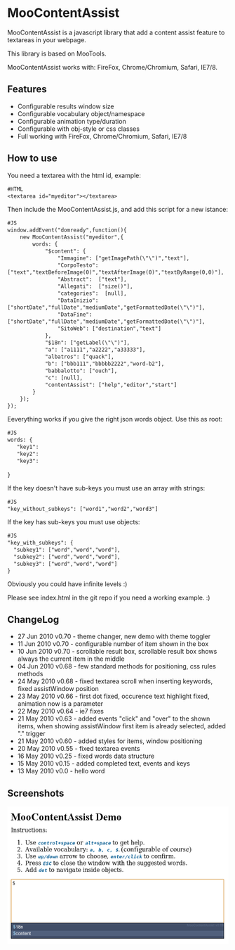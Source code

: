 MooContentAssist
===========

MooContentAssist is a javascript library that add a content assist feature to textareas in your webpage.

This library is based on MooTools.

MooContentAssist works with: FireFox, Chrome/Chromium, Safari, IE7/8.

Features
----------
 * Configurable results window size
 * Configurable vocabulary object/namespace
 * Configurable animation type/duration
 * Configurable with obj-style or css classes
 * Full working with FireFox, Chrome/Chromium, Safari, IE7/8 

How to use
----------

You need a textarea with the html id, example:
    
    #HTML
    <textarea id="myeditor"></textarea>

Then include the MooContentAssist.js, and add this script for a new istance:
   
    #JS
    window.addEvent("domready",function(){
        new MooContentAssist("myeditor",{
            words: {
                "$content": {
                    "Immagine": ["getImagePath(\"\")","text"],
                    "CorpoTesto":  ["text","textBeforeImage(0)","textAfterImage(0)","textByRange(0,0)"],
                    "Abstract":  ["text"],
                    "Allegati":  ["size()"],
                    "categories":  [null],
                    "DataInizio":  ["shortDate","fullDate","mediumDate","getFormattedDate(\"\")"],
                    "DataFine":  ["shortDate","fullDate","mediumDate","getFormattedDate(\"\")"],
                    "SitoWeb": ["destination","text"]
                },
                "$18n": ["getLabel(\"\")"],
                "a": ["a1111","a2222","a33333"],
                "albatros": ["quack"],
                "b": ["bbb111","bbbbb2222","word-b2"],
                "babbalotto": ["ouch"],
                "c": [null],
                "contentAssist": ["help","editor","start"]
            }
        });
    });


Eeverything works if you give the right json words object.
Use this as root: 

    #JS
    words: {
       "key1": 
       "key2": 
       "key3":
    
    }

If the key doesn't have sub-keys you must use an array with strings:

	#JS
	"key_without_subkeys": ["word1","word2","word3"]

If the key has sub-keys you must use objects:

	#JS
	"key_with_subkeys": {
	  "subkey1": ["word","word","word"],
	  "subkey2": ["word","word","word"],
	  "subkey3": ["word","word","word"]
	}

Obviously you could have infinite levels :)

Please see index.html in the git repo if you need a working example. :)

ChangeLog
-----------

* 27 Jun 2010 v0.70 - theme changer, new demo with theme toggler
* 11 Jun 2010 v0.70 - configurable number of item shown in the box
* 10 Jun 2010 v0.70 - scrollable result box, scrollable result box shows always the current item in the middle
* 04 Jun 2010 v0.68 - few standard methods for positioning, css rules methods
* 24 May 2010 v0.68 - fixed textarea scroll when inserting keywords, fixed assistWindow position
* 23 May 2010 v0.66 - first dot fixed, occurence text highlight fixed, animation now is a parameter
* 22 May 2010 v0.64 - ie7 fixes
* 21 May 2010 v0.63 - added events "click" and "over" to the shown items, when showing assistWindow first item is already selected, added "." trigger
* 21 May 2010 v0.60 - added styles for items, window positioning 
* 20 May 2010 v0.55 - fixed textarea events
* 16 May 2010 v0.25 - fixed words data structure
* 15 May 2010 v0.15 - added completed text, events and keys
* 13 May 2010 v0.0  - hello word

Screenshots
-----------

![Screenshot 1](http://github.com/NKjoep/MooContentAssist/raw/master/img/screenshot.png)